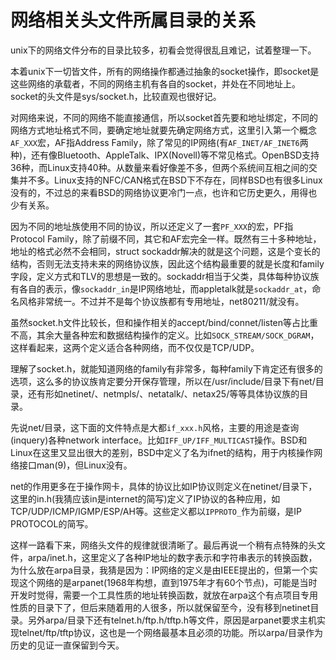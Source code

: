 # 网络相关头文件所属目录的关系

unix下的网络文件分布的目录比较多，初看会觉得很乱且难记，试着整理一下。

本着unix下一切皆文件，所有的网络操作都通过抽象的socket操作，即socket是这些网络的承载者，不同的网络主机有各自的socket，并处在不同地址上。socket的头文件是sys/socket.h，比较直观也很好记。

对网络来说，不同的网络不能直接通信，所以socket首先要和地址绑定，不同的网络方式地址格式不同，要确定地址就要先确定网络方式，这里引入第一个概念`AF_XXX`宏，AF指Address Family，除了常见的IP网络(有`AF_INET/AF_INET6`两种)，还有像Bluetooth、AppleTalk、IPX(Novell)等不常见格式。OpenBSD支持36种，而Linux支持40种。从数量来看好像差不多，但两个系统间互相之间的交集并不多。Linux支持的NFC/CAN格式在BSD下不存在，同样BSD也有很多Linux没有的，不过总的来看BSD的网络协议更冷门一点，也许和它历史更久，用得也少有关系。

因为不同的地址族使用不同的协议，所以还定义了一套`PF_XXX`的宏，PF指Protocol Family，除了前缀不同，其它和AF宏完全一样。既然有三十多种地址，地址的格式必然不会相同，struct sockaddr解决的就是这个问题，这是个变长的结构，否则无法支持未来的网络协议族，因此这个结构最重要的就是长度和family字段，定义方式和TLV的思想是一致的。sockaddr相当于父类，具体每种协议族有各自的表示，像`sockaddr_in`是IP网络地址，而appletalk就是`sockaddr_at`，命名风格非常统一。不过并不是每个协议族都有专用地址，net80211/就没有。

虽然socket.h文件比较长，但和操作相关的accept/bind/connet/listen等占比重不高，其余大量各种宏和数据结构操作的定义。比如`SOCK_STREAM/SOCK_DGRAM`，这样看起来，这两个定义适合各种网络，而不仅仅是TCP/UDP。

理解了socket.h，就能知道网络的family有非常多，每种family下肯定还有很多的选项，这么多的协议族肯定要分开保存管理，所以在/usr/include/目录下有net/目录，还有形如netinet/、netmpls/、netatalk/、netax25/等等具体协议族的目录。

先说net/目录，这下面的文件特点是大都`if_xxx.h`风格，主要的用途是查询(inquery)各种network interface。比如`IFF_UP/IFF_MULTICAST`操作。BSD和Linux在这里又显出很大的差别，BSD中定义了名为ifnet的结构，用于内核操作网络接口man(9)，但Linux没有。

net的作用更多在于操作网卡，具体的协议比如IP协议则定义在netinet/目录下，这里的in.h(我猜应该in是internet的简写)定义了IP协议的各种应用，如TCP/UDP/ICMP/IGMP/ESP/AH等。这些定义都以`IPPROTO_`作为前缀，是IP PROTOCOL的简写。

这样一路看下来，网络头文件的规律就很清晰了。最后再说一个稍有点特殊的头文件，arpa/inet.h，这里定义了各种IP地址的数字表示和字符串表示的转换函数，为什么放在arpa目录，我猜是因为：IP网络的定义是由IEEE提出的，但第一个实现这个网络的是arpanet(1968年构想，直到1975年才有60个节点)，可能是当时开发时觉得，需要一个工具性质的地址转换函数，就放在arpa这个有点项目专用性质的目录下了，但后来随着用的人很多，所以就保留至今，没有移到netinet目录。另外arpa/目录下还有telnet.h/ftp.h/tftp.h等文件，原因是arpanet要求主机实现telnet/ftp/tftp协议，这也是一个网络最基本且必须的功能。所以arpa/目录作为历史的见证一直保留到今天。